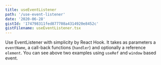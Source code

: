 ```yaml
---
title: useEventListener
path: '/use-event-listener'
date: '2020-06-28'
gistId: '174798311fed877708a4314920e8452c'
gistFilename: useEventListener.tsx
---
```


Use EventListener with simplicity by React Hook.
It takes as parameters a `eventName`, a call-back functions (`handler`) and optionally a reference `element`.
You can see above two examples using `useRef` and `window` based event.

